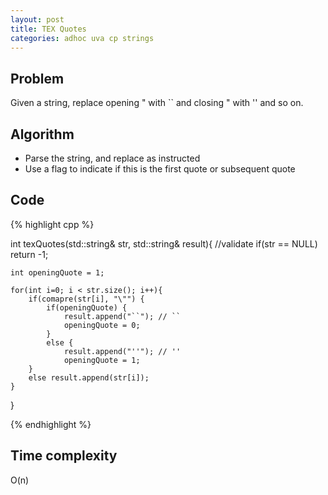 ```yaml
---
layout: post
title: TEX Quotes
categories: adhoc uva cp strings
---
```


## Problem
Given a string, replace opening " with `` and closing " with '' and so on.

## Algorithm
- Parse the string, and replace as instructed
- Use a flag to indicate if this is the first quote or subsequent quote

## Code
{% highlight cpp %}

int texQuotes(std::string& str, std::string& result){
	//validate
	if(str == NULL) return -1;
	
	int openingQuote = 1;
	
	for(int i=0; i < str.size(); i++){
		if(comapre(str[i], "\"") {
			if(openingQuote) {
				result.append("``"); // ``
				openingQuote = 0;
			}
			else {
				result.append("''"); // ''
				openingQuote = 1;
		}
		else result.append(str[i]);
	}
}

{% endhighlight %}

## Time complexity
O(n)